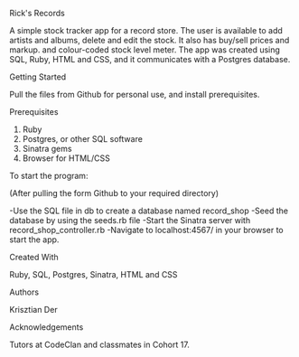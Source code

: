 Rick's Records

A simple stock tracker app for a record store. The user is available to add artists and albums, delete and edit the stock. It also has buy/sell prices and markup. and colour-coded stock level meter. The app was created using SQL, Ruby, HTML and CSS, and it communicates with a Postgres database.

Getting Started

Pull the files from Github for personal use, and install prerequisites.

Prerequisites

1. Ruby
2. Postgres, or other SQL software
3. Sinatra gems
4. Browser for HTML/CSS

To start the program:

(After pulling the form Github to your required directory)

-Use the SQL file in db to create a database named record_shop
-Seed the database by using the seeds.rb file
-Start the Sinatra server with record_shop_controller.rb
-Navigate to localhost:4567/ in your browser to start the app.

Created With

Ruby, SQL, Postgres, Sinatra, HTML and CSS

Authors

Krisztian Der

Acknowledgements

Tutors at CodeClan and classmates in Cohort 17.
